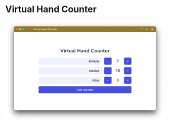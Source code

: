 # Virtual Hand Counter

![screenshot](https://github.com/etienne-sandbox/virtual-hand-counter/blob/main/screenshot/virtual-hand-counter.png)
